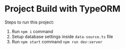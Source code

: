 # Project Build with TypeORM

Steps to run this project:

1. Run `npm i` command
2. Setup database settings inside `data-source.ts` file
3. Run `npm start` command `npm run dev:server`
